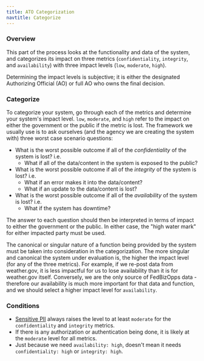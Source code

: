 ```yaml
---
title: ATO Categorization
navtitle: Categorize
---
```


### Overview

This part of the process looks at the functionality and data of the system, and categorizes its impact on three metrics (`confidentiality`, `integrity`, and `availability`) with three impact levels (`low`, `moderate`, `high`).

Determining the impact levels is subjective; it is either the designated Authorizing Official (AO) or full AO who owns the final decision.

### Categorize

To categorize your system, go through each of the metrics and determine your system's impact level. `low`, `moderate`, and `high` refer to the impact on either the government or the public if the metric is lost. The framework we usually use is to ask ourselves (and the agency we are creating the system with) three worst case scenario questions:

* What is the worst possible outcome if all of the _confidentiality_ of the system is lost? i.e.
    * What if all of the data/content in the system is exposed to the public?
* What is the worst possible outcome if all of the _integrity_ of the system is lost? i.e.
    * What if an error makes it into the data/content?
    * What if an update to the data/content is lost?
* What is the worst possible outcome if all of the _availability_ of the system is lost? i.e.
    * What if the system has downtime?

The answer to each question should then be interpreted in terms of impact to either the government or the public. In either case, the "high water mark" for either impacted party must be used.

The canonical or singular nature of a function being provided by the system must be taken into consideration in the categorization. The more singular and canonical the system under evaluation is, the higher the impact level (for any of the three metrics). For example, if we re-post data from weather.gov, it is less impactful for us to lose availability than it is for weather.gov itself. Conversely, we are the only source of FedBizOpps data - therefore our availability is much more important for that data and function, and we should select a higher impact level for `availability`.

### Conditions

* [Sensitive PII](../../security/pii/) always raises the level to at least `moderate` for the `confidentiality` and `integrity` metrics.
* If there is any authorization or authentication being done, it is likely at the `moderate` level for all metrics.
* Just because we need `availability: high`, doesn't mean it needs `confidentiality: high` or `integrity: high`.
